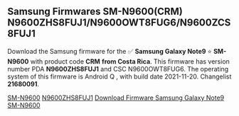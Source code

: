 <h2>Samsung Firmwares SM-N9600(CRM) N9600ZHS8FUJ1/N9600OWT8FUG6/N9600ZCS8FUJ1</h2>
Download the Samsung firmware for the ✅ <strong>Samsung Galaxy Note9 </strong> ⭐ <strong>SM-N9600</strong> with product code <strong>CRM</strong> <strong> from Costa Rica</strong>. This firmware has version number PDA <strong>N9600ZHS8FUJ1</strong> and CSC N9600OWT8FUG6. The operating system of this firmware is Android Q , with build date 2021-11-20. Changelist <strong>21680091</strong>.


[SM-N9600](https://samfirm.shop/samsung/model/SM-N9600)
[N9600ZHS8FUJ1](https://samfirm.shop/samsung/pda/N9600ZHS8FUJ1)
[Download Firmware Samsung Galaxy Note9 SM-N9600](https://samfirm.shop/samsung/firmware/475593)
